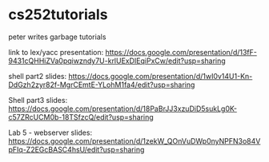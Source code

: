 # cs252tutorials
peter writes garbage tutorials

link to lex/yacc presentation:
https://docs.google.com/presentation/d/13fF-9431cQHHiZVa0pqiwzndy7U-krlUExDIEqiPxCw/edit?usp=sharing

shell part2 slides:
https://docs.google.com/presentation/d/1wI0v14U1-Kn-DdGzh2zyr82f-MgrCEmtE-YLohM1fa4/edit?usp=sharing

Shell part3 slides:
https://docs.google.com/presentation/d/18PaBrJJ3xzuDiD5sukLg0K-c57ZRcUCM0b-18TSfzcQ/edit?usp=sharing

Lab 5 - webserver slides:
https://docs.google.com/presentation/d/1zekW_QOnVuDWp0nyNPFN3o84VpFIq-Z2EGcBASC4hsU/edit?usp=sharing
